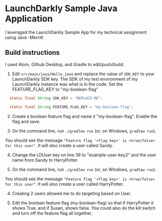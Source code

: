 # LaunchDarkly Sample Java Application 

I leveraged the LaunchDarkly Sample App for my technical assignment using Java -Merritt

## Build instructions 

I used Atom, Github Desktop, and Gradle to edit/push/build.

1. Edit `src/main/java/Hello.java` and replace the value of `SDK_KEY` to your LaunchDarkly SDK key. The SDK of my test environment of my LaunchDarkly instance was what is in the code. Set the FEATURE_FLAG_KEY to "my-boolean-flag"

```java
  static final String SDK_KEY = "REPLACE-ME";

  static final String FEATURE_FLAG_KEY = "my-boolean-flag";
```

2. Create a boolean feature flag and name it "my-boolean-flag". Enable the flag and save.

3. On the command line, run `./gradlew run` (or, on Windows, `gradlew run`).

You should see the message `"Feature flag '<flag key>' is <true/false> for this user"`. It will also create a user called Sandy.

4. Change the LDUser key on line 36 to "example-user-key2" and the user name from Sandy to HarryPotter.

5. On the command line, run `./gradlew run` (or, on Windows, `gradlew run`).

You should see the message `"Feature flag '<flag key>' is <true/false> for this user"`. It will also create a user called HarryPotter.

4. Creating 2 users allowed me to do targeting based on User.

5. Edit the boolean feature flag (my-boolean-flag) so that if HarryPotter it shows True, and if Susan, shows false. You could also do the kill switch and turn off the feature flag all together.
